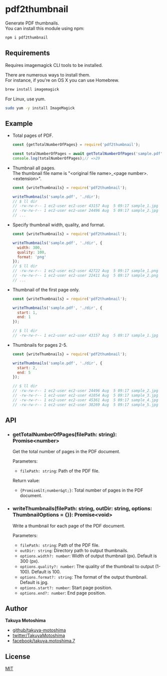 # pdf2thumbnail
Generate PDF thumbnails.  
You can install this module using npm:
```sh
npm i pdf2thumbnail
```

## Requirements
Requires imagemagick CLI tools to be installed.

There are numerous ways to install them.  
For instance, if you're on OS X you can use Homebrew.
```sh
brew install imagemagick
```

For Linux, use yum.  
```sh
sudo yum -y install ImageMagick
```

## Example
- Total pages of PDF.
    ```js
    const {getTotalNumberOfPages} = require('pdf2thumbnail');

    const totalNumberOfPages = await getTotalNumberOfPages('sample.pdf');
    console.log(totalNumberOfPages);// =>29
    ```
- Thumbnail all pages.  
    The thumbnail file name is &quot;&lt;original file name&gt;_&lt;page number&gt;.&lt;extension&gt;&quot;.
    ```js
    const {writeThumbnails} = require('pdf2thumbnail');

    writeThumbnails('sample.pdf', './dir');
    // $ ll dir
    // -rw-rw-r-- 1 ec2-user ec2-user 43157 Aug  5 09:17 sample_1.jpg
    // -rw-rw-r-- 1 ec2-user ec2-user 24496 Aug  5 09:17 sample_2.jpg
    // ...
    ```
- Specify thumbnail width, quality, and format.
    ```js
    const {writeThumbnails} = require('pdf2thumbnail');

    writeThumbnails('sample.pdf', './dir', {
      width: 300,
      quality: 100,
      format: 'png'
    });
    // $ ll dir
    // -rw-rw-r-- 1 ec2-user ec2-user 42722 Aug  5 09:17 sample_1.png
    // -rw-rw-r-- 1 ec2-user ec2-user 22411 Aug  5 09:17 sample_2.png
    // ...
    ```
- Thumbnail of the first page only.
    ```js
    const {writeThumbnails} = require('pdf2thumbnail');

    writeThumbnails('sample.pdf', './dir', {
      start: 1,
      end: 1
    });

    // $ ll dir
    // -rw-rw-r-- 1 ec2-user ec2-user 43157 Aug  5 09:17 sample_1.jpg
    ```
- Thumbnails for pages 2-5.
    ```js
    const {writeThumbnails} = require('pdf2thumbnail');

    writeThumbnails('sample.pdf', './dir', {
      start: 2,
      end: 5
    });

    // $ ll dir
    // -rw-rw-r-- 1 ec2-user ec2-user 24496 Aug  5 09:17 sample_2.jpg
    // -rw-rw-r-- 1 ec2-user ec2-user 41054 Aug  5 09:17 sample_3.jpg
    // -rw-rw-r-- 1 ec2-user ec2-user 45361 Aug  5 09:17 sample_4.jpg
    // -rw-rw-r-- 1 ec2-user ec2-user 38269 Aug  5 09:17 sample_5.jpg
    ```

## API
- ### getTotalNumberOfPages(filePath: string): Promise&lt;number&gt;  
    Get the total number of pages in the PDF document.

    Parameters:  
    - `filePath: string`: Path of the PDF file.

    Return value:  
    - `{Promise&lt;number&gt;}`: Total number of pages in the PDF document.

- ### writeThumbnails(filePath: string, outDir: string, options: ThumbnailOptions = {}): Promise&lt;void&gt;  
    Write a thumbnail for each page of the PDF document.

    Parameters:  
    - `filePath: string`: Path of the PDF file.
    - `outDir: string`: Directory path to output thumbnails.
    - `options.width?: number`: Width of output thumbnail (px). Default is 300 (px).
    - `options.quality?: number`: The quality of the thumbnail to output (1-100). Default is 100.
    - `options.format?: string`: The format of the output thumbnail. Default is jpg.
    - `options.start?: number`: Start page position.
    - `options.end?: number`: End page position.

## Author
**Takuya Motoshima**

* [github/takuya-motoshima](https://github.com/takuya-motoshima)
* [twitter/TakuyaMotoshima](https://twitter.com/TakuyaMotoshima)
* [facebook/takuya.motoshima.7](https://www.facebook.com/takuya.motoshima.7)

## License
[MIT](LICENSE)